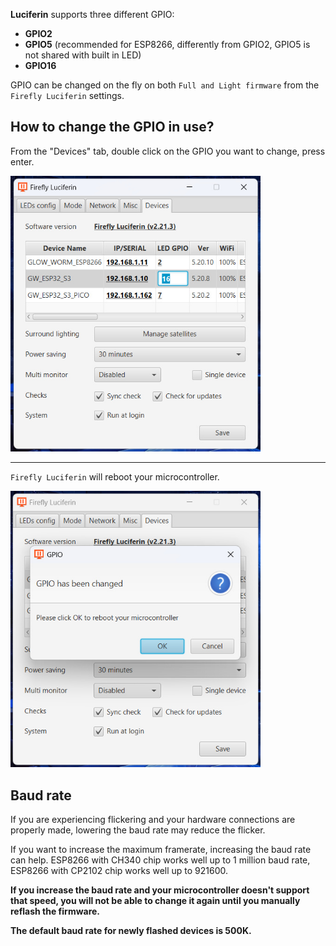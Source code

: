 **Luciferin** supports three different GPIO:
- **GPIO2**
- **GPIO5** (recommended for ESP8266, differently from GPIO2, GPIO5 is not shared with built in LED)
- **GPIO16** 

GPIO can be changed on the fly on both `Full and Light firmware` from the `Firefly Luciferin` settings.

## How to change the GPIO in use?

From the "Devices" tab, double click on the GPIO you want to change, press enter.  
  
<img width="400" src="https://github.com/sblantipodi/firefly_luciferin/blob/master/data/img/gpio1.jpg?raw=true">  
  
---
`Firefly Luciferin` will reboot your microcontroller.  
  
<img width="400" src="https://github.com/sblantipodi/firefly_luciferin/blob/master/data/img/gpio2.jpg?raw=true">  


## Baud rate
If you are experiencing flickering and your hardware connections are properly made, lowering the baud rate may reduce the flicker.

If you want to increase the maximum framerate, increasing the baud rate can help. 
ESP8266 with CH340 chip works well up to 1 million baud rate, ESP8266 with CP2102 chip works well up to 921600.

**If you increase the baud rate and your microcontroller doesn't support that speed, you will not be able to change it again until you manually reflash the firmware.**

**The default baud rate for newly flashed devices is 500K.**
			
